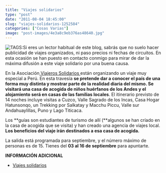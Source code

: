 ```yaml
---
title: "Viajes solidarios"
type: "post"
date: "2011-08-04 18:45:00"
slug: "viajes-solidarios-1252584"
categories: ["Cosas Varias"]
image: "post-images/4e3a8c9eb376as48640.jpg"
---
```


![ TAGS:](post-images/4e3a8c9eb376as48640.jpg)Si eres un lector habitual de este blog, sabrás que no suelo hacer publicidad de viajes organizados, ni paso precios ni fechas de circuitos. En esta ocasión se han puesto en contacto conmigo para mirar de dar la máxima difusión a este viaje solidario por una buena causa.

En la Asociación[ Viajeros Solidarios ](http://www.viajeros-solidarios.com/turismo-solidario/viaje-peru.pdf) están organizando un viaje muy especial a Perú. En esta travesía **se pretende dar a conocer el país de una forma muy distinta y mostrar parte de la realidad diaria del mismo. Se visitará una casa de acogida de niños huérfanos de los Andes y el alojamiento será en casas de las familias locales**. El itinerario previsto de 14 noches incluye visitas a Cuzco, Valle Sagrado de los Incas, Casa Hogar Hatunsonqo, un Trekking por Salkatay y Macchu Piccu, Valle sur Andahuaylillas, Puno y Lago Titicaca.

Los **guías son estudiantes de turismo de allí (**algunos se han críado en la casa de acogida que se visita) y han creado una agencia de viajes local. **Los beneficios del viaje irán destinados a esa casa de acogida.**

La salida está programada para septiembre, y el número máximo de personas es de 15. Tienes del **03 al 16 de septiembre** para apuntarte.

**INFORMACIÓN ADICIONAL**

- [Viajes solidarios](http://www.viajeros-solidarios.com/turismo-solidario/viaje-peru.pdf)